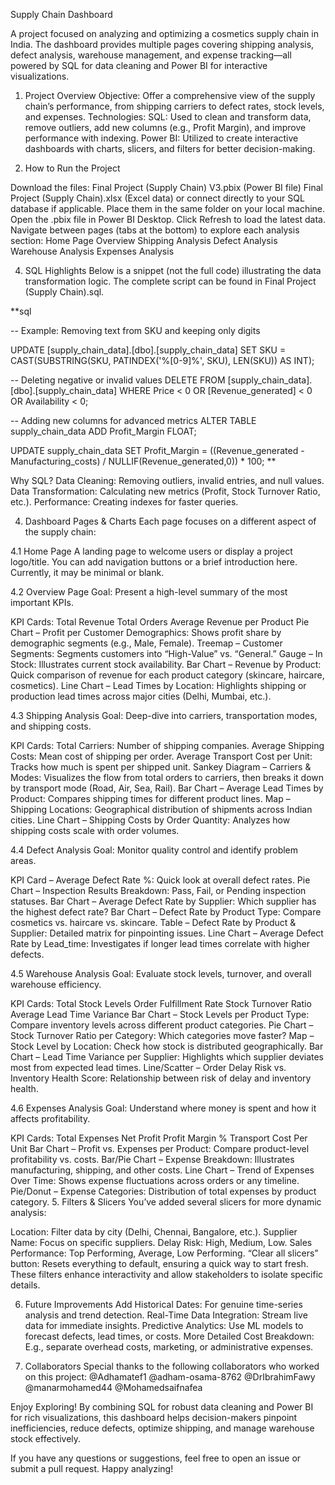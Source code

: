 Supply Chain Dashboard


A project focused on analyzing and optimizing a cosmetics supply chain in India. The dashboard provides multiple pages covering shipping analysis, defect analysis, warehouse management, and expense tracking—all powered by SQL for data cleaning and Power BI for interactive visualizations.


1. Project Overview
Objective: Offer a comprehensive view of the supply chain’s performance, from shipping carriers to defect rates, stock levels, and expenses.
Technologies:
SQL: Used to clean and transform data, remove outliers, add new columns (e.g., Profit Margin), and improve performance with indexing.
Power BI: Utilized to create interactive dashboards with charts, slicers, and filters for better decision-making.


2. How to Run the Project
   
Download the files:
Final Project (Supply Chain) V3.pbix (Power BI file)
Final Project (Supply Chain).xlsx (Excel data) or connect directly to your SQL database if applicable.
Place them in the same folder on your local machine.
Open the .pbix file in Power BI Desktop.
Click Refresh to load the latest data.
Navigate between pages (tabs at the bottom) to explore each analysis section:
Home Page
Overview
Shipping Analysis
Defect Analysis
Warehouse Analysis
Expenses Analysis


4. SQL Highlights
Below is a snippet (not the full code) illustrating the data transformation logic. The complete script can be found in Final Project (Supply Chain).sql.

**sql

-- Example: Removing text from SKU and keeping only digits

UPDATE [supply_chain_data].[dbo].[supply_chain_data]
SET SKU = CAST(SUBSTRING(SKU, PATINDEX('%[0-9]%', SKU), LEN(SKU)) AS INT);

-- Deleting negative or invalid values
DELETE FROM [supply_chain_data].[dbo].[supply_chain_data]
WHERE Price < 0 OR [Revenue_generated] < 0 OR Availability < 0;

-- Adding new columns for advanced metrics
ALTER TABLE supply_chain_data ADD Profit_Margin FLOAT;

UPDATE supply_chain_data
SET Profit_Margin = ((Revenue_generated - Manufacturing_costs) / NULLIF(Revenue_generated,0)) * 100;
**


Why SQL?
Data Cleaning: Removing outliers, invalid entries, and null values.
Data Transformation: Calculating new metrics (Profit, Stock Turnover Ratio, etc.).
Performance: Creating indexes for faster queries.


4. Dashboard Pages & Charts
Each page focuses on a different aspect of the supply chain:


4.1 Home Page
A landing page to welcome users or display a project logo/title. You can add navigation buttons or a brief introduction here. Currently, it may be minimal or blank.


4.2 Overview Page
Goal: Present a high-level summary of the most important KPIs.

KPI Cards:
Total Revenue
Total Orders
Average Revenue per Product
Pie Chart – Profit per Customer Demographics: Shows profit share by demographic segments (e.g., Male, Female).
Treemap – Customer Segments: Segments customers into “High-Value” vs. “General.”
Gauge – In Stock: Illustrates current stock availability.
Bar Chart – Revenue by Product: Quick comparison of revenue for each product category (skincare, haircare, cosmetics).
Line Chart – Lead Times by Location: Highlights shipping or production lead times across major cities (Delhi, Mumbai, etc.).


4.3 Shipping Analysis
Goal: Deep-dive into carriers, transportation modes, and shipping costs.

KPI Cards:
Total Carriers: Number of shipping companies.
Average Shipping Costs: Mean cost of shipping per order.
Average Transport Cost per Unit: Tracks how much is spent per shipped unit.
Sankey Diagram – Carriers & Modes: Visualizes the flow from total orders to carriers, then breaks it down by transport mode (Road, Air, Sea, Rail).
Bar Chart – Average Lead Times by Product: Compares shipping times for different product lines.
Map – Shipping Locations: Geographical distribution of shipments across Indian cities.
Line Chart – Shipping Costs by Order Quantity: Analyzes how shipping costs scale with order volumes.


4.4 Defect Analysis
Goal: Monitor quality control and identify problem areas.

KPI Card – Average Defect Rate %: Quick look at overall defect rates.
Pie Chart – Inspection Results Breakdown: Pass, Fail, or Pending inspection statuses.
Bar Chart – Average Defect Rate by Supplier: Which supplier has the highest defect rate?
Bar Chart – Defect Rate by Product Type: Compare cosmetics vs. haircare vs. skincare.
Table – Defect Rate by Product & Supplier: Detailed matrix for pinpointing issues.
Line Chart – Average Defect Rate by Lead_time: Investigates if longer lead times correlate with higher defects.


4.5 Warehouse Analysis
Goal: Evaluate stock levels, turnover, and overall warehouse efficiency.

KPI Cards:
Total Stock Levels
Order Fulfillment Rate
Stock Turnover Ratio
Average Lead Time Variance
Bar Chart – Stock Levels per Product Type: Compare inventory levels across different product categories.
Pie Chart – Stock Turnover Ratio per Category: Which categories move faster?
Map – Stock Level by Location: Check how stock is distributed geographically.
Bar Chart – Lead Time Variance per Supplier: Highlights which supplier deviates most from expected lead times.
Line/Scatter – Order Delay Risk vs. Inventory Health Score: Relationship between risk of delay and inventory health.


4.6 Expenses Analysis
Goal: Understand where money is spent and how it affects profitability.

KPI Cards:
Total Expenses
Net Profit
Profit Margin %
Transport Cost Per Unit
Bar Chart – Profit vs. Expenses per Product: Compare product-level profitability vs. costs.
Bar/Pie Chart – Expense Breakdown: Illustrates manufacturing, shipping, and other costs.
Line Chart – Trend of Expenses Over Time: Shows expense fluctuations across orders or any timeline.
Pie/Donut – Expense Categories: Distribution of total expenses by product category.
5. Filters & Slicers
You’ve added several slicers for more dynamic analysis:

Location: Filter data by city (Delhi, Chennai, Bangalore, etc.).
Supplier Name: Focus on specific suppliers.
Delay Risk: High, Medium, Low.
Sales Performance: Top Performing, Average, Low Performing.
“Clear all slicers” button: Resets everything to default, ensuring a quick way to start fresh.
These filters enhance interactivity and allow stakeholders to isolate specific details.

6. Future Improvements
Add Historical Dates: For genuine time-series analysis and trend detection.
Real-Time Data Integration: Stream live data for immediate insights.
Predictive Analytics: Use ML models to forecast defects, lead times, or costs.
More Detailed Cost Breakdown: E.g., separate overhead costs, marketing, or administrative expenses.


7. Collaborators
Special thanks to the following collaborators who worked on this project:
@Adhamatef1
@adham-osama-8762
@DrIbrahimFawy
@manarmohamed44
@Mohamedsaifnafea

Enjoy Exploring!
By combining SQL for robust data cleaning and Power BI for rich visualizations, this dashboard helps decision-makers pinpoint inefficiencies, reduce defects, optimize shipping, and manage warehouse stock effectively.

If you have any questions or suggestions, feel free to open an issue or submit a pull request. Happy analyzing!
